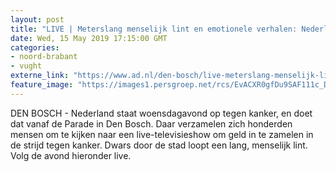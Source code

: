 ```yaml
---
layout: post
title: "LIVE | Meterslang menselijk lint en emotionele verhalen: Nederland staat op tegen kanker vanuit Den Bosch"
date: Wed, 15 May 2019 17:15:00 GMT
categories: 
- noord-brabant 
- vught 
externe_link: "https://www.ad.nl/den-bosch/live-meterslang-menselijk-lint-en-emotionele-verhalen-nederland-staat-op-tegen-kanker-vanuit-den-bosch~a55e0f6e/"
feature_image: "https://images1.persgroep.net/rcs/EvACXR0gfDu9SAF111c_Dm8h4N4/diocontent/148429937/_fitwidth/400/?appId=21791a8992982cd8da851550a453bd7f&quality=0.7"
---
```


DEN BOSCH - Nederland staat woensdagavond op tegen kanker, en doet dat vanaf de Parade in Den Bosch. Daar verzamelen zich honderden mensen om te kijken naar een live-televisieshow om geld in te zamelen in de strijd tegen kanker. Dwars door de stad loopt een lang, menselijk lint. Volg de avond hieronder live.
